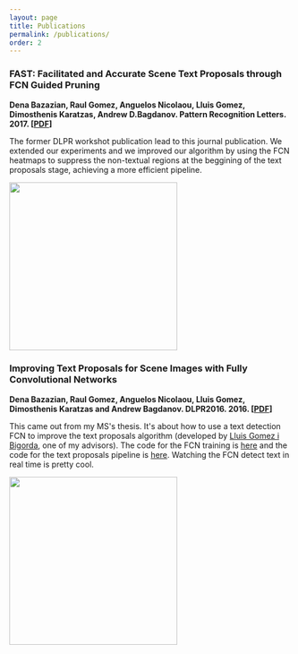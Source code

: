 ```yaml
---
layout: page
title: Publications
permalink: /publications/
order: 2
---
```


### FAST: Facilitated and Accurate Scene Text Proposals through FCN Guided Pruning ###
**Dena Bazazian, Raul Gomez, Anguelos Nicolaou, Lluis Gomez, Dimosthenis Karatzas, Andrew D.Bagdanov. Pattern Recognition Letters. 2017. [[PDF](http://www.sciencedirect.com/science/article/pii/S0167865517302982)]**  

The former DLPR workshot publication lead to this journal publication. We extended our experiments and we improved our algorithm by using the FCN heatmaps to suppress the non-textual regions at the beggining of the text proposals stage, achieving a more efficient pipeline.
<div class="imgcap">
<img src="/assets/publications/fcn.gif" height="300">
</div>

### Improving Text Proposals for Scene Images with Fully Convolutional Networks ###
**Dena Bazazian, Raul Gomez, Anguelos Nicolaou, Lluis Gomez, Dimosthenis Karatzas and Andrew Bagdanov. DLPR2016. 2016. [[PDF](https://arxiv.org/abs/1702.05089)]**  

This came out from my MS's thesis. It's about how to use a text detection FCN to improve the text proposals algorithm (developed by [Lluis Gomez i Bigorda](http://lluisgomez.github.io/), one of my advisors). The code for the FCN training is [here](https://github.com/gombru/TextInSocialNetworks/tree/master/fcn) and the code for the text proposals pipeline is [here](https://github.com/gombru/TextProposalsInitialSuppression). Watching the FCN detect text in real time is pretty cool.
<div class="imgcap">
<img src="/assets/publications/fcn.gif" height="300">
</div>

